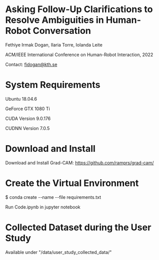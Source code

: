 # Asking Follow-Up Clarifications to Resolve Ambiguities in Human-Robot Conversation

Fethiye Irmak Dogan, Ilaria Torre, Iolanda Leite

ACM/IEEE International Conference on Human-Robot Interaction, 2022

Contact: fidogan@kth.se

# System Requirements

Ubuntu 18.04.6

GeForce GTX 1080 Ti

CUDA Version 9.0.176

CUDNN Version 7.0.5

# Download and Install

Download and Install Grad-CAM:
https://github.com/ramprs/grad-cam/

# Create the Virtual Environment

$ conda create --name <env> --file requirements.txt

Run Code.ipynb in jupyter notebook

# Collected Dataset during the User Study

Available under "/data/user_study_collected_data/"
